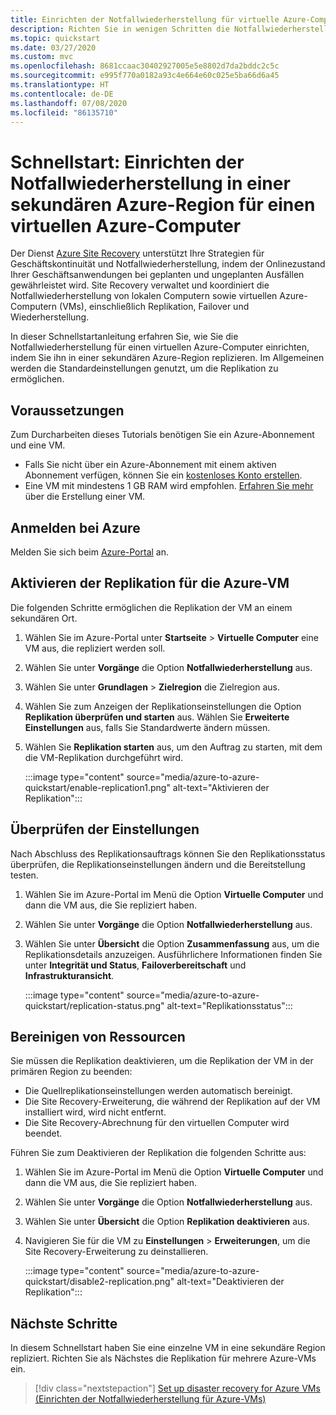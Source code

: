 ```yaml
---
title: Einrichten der Notfallwiederherstellung für virtuelle Azure-Computer in einer sekundären Region mit Azure Site Recovery
description: Richten Sie in wenigen Schritten die Notfallwiederherstellung für eine Azure-VM zu einer anderen Azure-Region mit dem Dienst „Azure Site Recovery“ ein.
ms.topic: quickstart
ms.date: 03/27/2020
ms.custom: mvc
ms.openlocfilehash: 8681ccaac30402927005e5e8802d7da2bddc2c5c
ms.sourcegitcommit: e995f770a0182a93c4e664e60c025e5ba66d6a45
ms.translationtype: HT
ms.contentlocale: de-DE
ms.lasthandoff: 07/08/2020
ms.locfileid: "86135710"
---
```

# <a name="quickstart-set-up-disaster-recovery-to-a-secondary-azure-region-for-an-azure-vm"></a>Schnellstart: Einrichten der Notfallwiederherstellung in einer sekundären Azure-Region für einen virtuellen Azure-Computer

Der Dienst [Azure Site Recovery](site-recovery-overview.md) unterstützt Ihre Strategien für Geschäftskontinuität und Notfallwiederherstellung, indem der Onlinezustand Ihrer Geschäftsanwendungen bei geplanten und ungeplanten Ausfällen gewährleistet wird. Site Recovery verwaltet und koordiniert die Notfallwiederherstellung von lokalen Computern sowie virtuellen Azure-Computern (VMs), einschließlich Replikation, Failover und Wiederherstellung.

In dieser Schnellstartanleitung erfahren Sie, wie Sie die Notfallwiederherstellung für einen virtuellen Azure-Computer einrichten, indem Sie ihn in einer sekundären Azure-Region replizieren. Im Allgemeinen werden die Standardeinstellungen genutzt, um die Replikation zu ermöglichen.

## <a name="prerequisites"></a>Voraussetzungen

Zum Durcharbeiten dieses Tutorials benötigen Sie ein Azure-Abonnement und eine VM.

- Falls Sie nicht über ein Azure-Abonnement mit einem aktiven Abonnement verfügen, können Sie ein [kostenloses Konto erstellen](https://azure.microsoft.com/free/?WT.mc_id=A261C142F).
- Eine VM mit mindestens 1 GB RAM wird empfohlen. [Erfahren Sie mehr](../virtual-machines/windows/quick-create-portal.md) über die Erstellung einer VM.

## <a name="sign-in-to-azure"></a>Anmelden bei Azure

Melden Sie sich beim [Azure-Portal](https://portal.azure.com) an.

## <a name="enable-replication-for-the-azure-vm"></a>Aktivieren der Replikation für die Azure-VM

Die folgenden Schritte ermöglichen die Replikation der VM an einem sekundären Ort.

1. Wählen Sie im Azure-Portal unter **Startseite** > **Virtuelle Computer** eine VM aus, die repliziert werden soll.
1. Wählen Sie unter **Vorgänge** die Option **Notfallwiederherstellung** aus.
1. Wählen Sie unter **Grundlagen** > **Zielregion** die Zielregion aus.
1. Wählen Sie zum Anzeigen der Replikationseinstellungen die Option **Replikation überprüfen und starten** aus. Wählen Sie **Erweiterte Einstellungen** aus, falls Sie Standardwerte ändern müssen.
1. Wählen Sie **Replikation starten** aus, um den Auftrag zu starten, mit dem die VM-Replikation durchgeführt wird.

   :::image type="content" source="media/azure-to-azure-quickstart/enable-replication1.png" alt-text="Aktivieren der Replikation":::

## <a name="verify-settings"></a>Überprüfen der Einstellungen

Nach Abschluss des Replikationsauftrags können Sie den Replikationsstatus überprüfen, die Replikationseinstellungen ändern und die Bereitstellung testen.

1. Wählen Sie im Azure-Portal im Menü die Option **Virtuelle Computer** und dann die VM aus, die Sie repliziert haben.
1. Wählen Sie unter **Vorgänge** die Option **Notfallwiederherstellung** aus.
1. Wählen Sie unter **Übersicht** die Option **Zusammenfassung** aus, um die Replikationsdetails anzuzeigen. Ausführlichere Informationen finden Sie unter **Integrität und Status**, **Failoverbereitschaft** und **Infrastrukturansicht**.

   :::image type="content" source="media/azure-to-azure-quickstart/replication-status.png" alt-text="Replikationsstatus":::

## <a name="clean-up-resources"></a>Bereinigen von Ressourcen

Sie müssen die Replikation deaktivieren, um die Replikation der VM in der primären Region zu beenden:

- Die Quellreplikationseinstellungen werden automatisch bereinigt.
- Die Site Recovery-Erweiterung, die während der Replikation auf der VM installiert wird, wird nicht entfernt.
- Die Site Recovery-Abrechnung für den virtuellen Computer wird beendet.

Führen Sie zum Deaktivieren der Replikation die folgenden Schritte aus:

1. Wählen Sie im Azure-Portal im Menü die Option **Virtuelle Computer** und dann die VM aus, die Sie repliziert haben.
1. Wählen Sie unter **Vorgänge** die Option **Notfallwiederherstellung** aus.
1. Wählen Sie unter **Übersicht** die Option **Replikation deaktivieren** aus.
1. Navigieren Sie für die VM zu **Einstellungen** > **Erweiterungen**, um die Site Recovery-Erweiterung zu deinstallieren.

   :::image type="content" source="media/azure-to-azure-quickstart/disable2-replication.png" alt-text="Deaktivieren der Replikation":::

## <a name="next-steps"></a>Nächste Schritte

In diesem Schnellstart haben Sie eine einzelne VM in eine sekundäre Region repliziert. Richten Sie als Nächstes die Replikation für mehrere Azure-VMs ein.

> [!div class="nextstepaction"]
> [Set up disaster recovery for Azure VMs (Einrichten der Notfallwiederherstellung für Azure-VMs)](azure-to-azure-tutorial-enable-replication.md)
